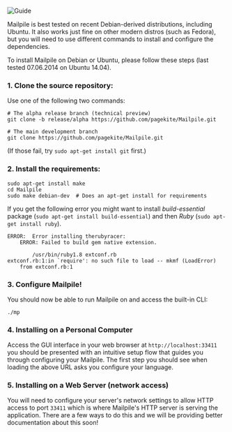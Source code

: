![Guide](https://github.com/pagekite/Mailpile/wiki/images/page-guide.png)

Mailpile is best tested on recent Debian-derived distributions,
including Ubuntu.  It also works just fine on other modern distros (such
as Fedora), but you will need to use different commands to install and
configure the dependencies.

To install Mailpile on Debian or Ubuntu, please follow these steps (last
tested 07.06.2014 on Ubuntu 14.04).


### 1. Clone the source repository:

Use one of the following two commands:

    # The alpha release branch (technical preview)
    git clone -b release/alpha https://github.com/pagekite/Mailpile.git

    # The main development branch
    git clone https://github.com/pagekite/Mailpile.git

(If those fail, try `sudo apt-get install git` first.)

### 2. Install the requirements:

    sudo apt-get install make
    cd Mailpile
    sudo make debian-dev  # Does an apt-get install for requirements

If you get the following error you might want to install _build-essential_ package (`sudo apt-get install build-essential`) and then _Ruby_ (`sudo apt-get install ruby`).
```
ERROR:  Error installing therubyracer:
	ERROR: Failed to build gem native extension.

        /usr/bin/ruby1.8 extconf.rb
extconf.rb:1:in `require': no such file to load -- mkmf (LoadError)
	from extconf.rb:1

```



### 3. Configure Mailpile!

You should now be able to run Mailpile on and access the built-in CLI:

    ./mp

### 4. Installing on a Personal Computer

Access the GUI interface in your web browser at `http://localhost:33411` you should be presented with an intuitive setup flow that guides you through configuring your Mailpile. The first step you should see when loading the above URL asks you configure your language.

### 5. Installing on a Web Server (network access)

You will need to configure your server's network settings to allow HTTP access to port `33411` which is where Mailpile's HTTP server is serving the application. There are a few ways to do this and we will be providing better documentation about this soon!
